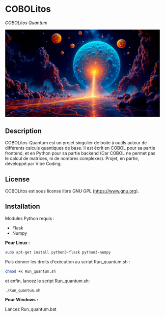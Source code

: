 # COBOLitos
*COBOLitos Quantum*

![](COBOLitos.webp)

## Description

COBOLitos-Quantum est un projet singulier de boite à outils autour de différents calculs quantiques de base.
Il est écrit en COBOL pour sa partie frontend, et en Python pour sa partie backend (Car COBOL ne permet pas le calcul de matrices, ni de nombres complexes).
Projet, en partie, développé par Vibe Coding.

## License

COBOLitos est sous license libre GNU GPL (https://www.gnu.org).

## Installation

Modules Python requis :
- Flask
- Numpy

**Pour Linux :**

```bash
sudo apt-get install python3-flask python3-numpy
```
Puis donner les droits d'exécution au script Run_quantum.sh :
```bash
chmod +x Run_quantum.sh
```
et enfin, lancez le script Run_quantum.sh:
```bash
./Run_quantum.sh
```
**Pour Windows :**

Lancez Run_quantum.bat
